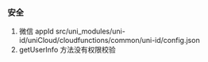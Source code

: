 ### 安全

1. 微信 appId src/uni_modules/uni-id/uniCloud/cloudfunctions/common/uni-id/config.json
2. getUserInfo 方法没有权限校验